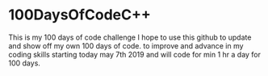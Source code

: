 # 100DaysOfCodeC++
This is my 100 days of code challenge I hope to use this github to update and show off my own 100 days of code. to improve and advance in my coding skills starting today
 may 7th 2019 and will code for min 1 hr a day for 100 days.
